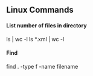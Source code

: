 ## Linux Commands

#### List number of files in directory

  ls | wc -l
  ls *.xml | wc -l
  
#### Find 

  find . -type f -name filename